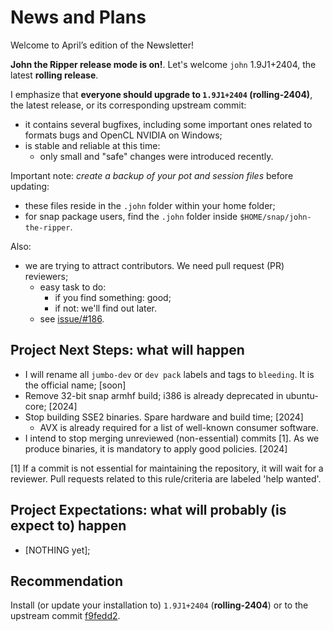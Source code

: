 # News and Plans

Welcome to April’s edition of the Newsletter!

**John the Ripper release mode is on!**. Let's welcome `john` 1.9J1+2404, the latest **rolling release**.

I emphasize that **everyone should upgrade to `1.9J1+2404` (rolling-2404)**, the latest release, or its corresponding upstream commit:

- it contains several bugfixes, including some important ones related to formats bugs and OpenCL NVIDIA on Windows;
- is stable and reliable at this time:
  - only small and "safe" changes were introduced recently.

Important note: _create a backup of your pot and session files_ before updating:

- these files reside in the `.john` folder within your home folder;
- for snap package users, find the `.john` folder inside `$HOME/snap/john-the-ripper`.

Also:

- we are trying to attract contributors. We need pull request (PR) reviewers;
  - easy task to do:
    - if you find something: good;
    - if not: we'll find out later.
  - see [issue/#186](https://github.com/openwall/john-packages/issues/186).

## Project Next Steps: what will happen

- I will rename all `jumbo-dev` or `dev pack` labels and tags to `bleeding`. It is the official name; [soon]
- Remove 32-bit snap armhf build; i386 is already deprecated in ubuntu-core; [2024]
- Stop building SSE2 binaries. Spare hardware and build time; [2024]
  - AVX is already required for a list of well-known consumer software.
- I intend to stop merging unreviewed (non-essential) commits [1]. As we produce binaries,
  it is mandatory to apply good policies. [2024]

[1] If a commit is not essential for maintaining the repository, it will wait for a reviewer.
Pull requests related to this rule/criteria are labeled 'help wanted'.

## Project Expectations: what will probably (is expect to) happen

- [NOTHING yet];

## Recommendation

Install (or update your installation to) `1.9J1+2404` (**rolling-2404**) or to the upstream commit
[f9fedd2](https://github.com/openwall/john/commit/f9fedd238b0b1d69181c1fef033b85c787e96e57).
